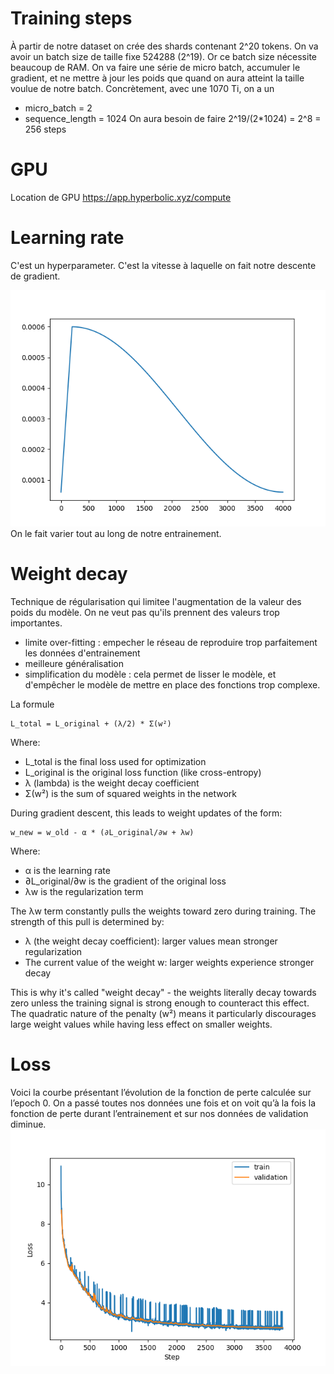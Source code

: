# Training steps
À partir de notre dataset on crée des shards contenant 2^20 tokens.
On va avoir un batch size de taille fixe 524288 (2^19).
Or ce batch size nécessite beaucoup de RAM. On va faire une série de micro batch, accumuler le gradient, et ne mettre à jour les poids que quand on aura atteint la taille voulue de notre batch.
Concrètement, avec une 1070 Ti, on a un 
- micro_batch = 2
- sequence_length = 1024
On aura besoin de faire 2^19/(2*1024) = 2^8 = 256 steps 

# GPU
Location de GPU
https://app.hyperbolic.xyz/compute

# Learning rate
C'est un hyperparameter. C'est la vitesse à laquelle on fait notre descente de gradient.

[![](images/learning-rate.png)](images/learning-rate.png)
On le fait varier tout au long de notre entrainement.

# Weight decay
Technique de régularisation qui limitee l'augmentation de la valeur des poids du modèle. On ne veut pas qu'ils prennent des valeurs trop importantes.
- limite over-fitting : empecher le réseau de reproduire trop parfaitement les données d'entrainement
- meilleure généralisation
- simplification du modèle : cela permet de lisser le modèle, et d'empêcher le modèle de mettre en place des fonctions trop complexe.

La formule

    L_total = L_original + (λ/2) * Σ(w²)


Where:

- L_total is the final loss used for optimization
- L_original is the original loss function (like cross-entropy)
- λ (lambda) is the weight decay coefficient
- Σ(w²) is the sum of squared weights in the network

During gradient descent, this leads to weight updates of the form:

    w_new = w_old - α * (∂L_original/∂w + λw)

Where:

- α is the learning rate
- ∂L_original/∂w is the gradient of the original loss
- λw is the regularization term

The λw term constantly pulls the weights toward zero during training. The strength of this pull is determined by:

- λ (the weight decay coefficient): larger values mean stronger regularization
- The current value of the weight w: larger weights experience stronger decay

This is why it's called "weight decay" - the weights literally decay towards zero unless the training signal is strong enough to counteract this effect. The quadratic nature of the penalty (w²) means it particularly discourages large weight values while having less effect on smaller weights.

# Loss
Voici la courbe présentant l’évolution de la fonction de perte calculée sur l’epoch 0. On a passé toutes nos données une fois et on voit qu’à la fois la fonction de perte durant l’entrainement et sur nos données de validation diminue.
[![](images/loss-epoch-0.png)](images/loss-epoch-0.png)